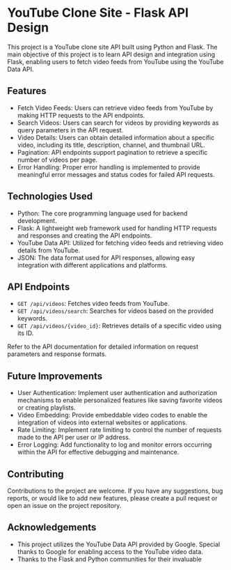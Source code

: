 # YouTube Clone Site - Flask API Design

This project is a YouTube clone site API built using Python and Flask. The main objective of this project is to learn API design and integration using Flask, enabling users to fetch video feeds from YouTube using the YouTube Data API.

## Features

- Fetch Video Feeds: Users can retrieve video feeds from YouTube by making HTTP requests to the API endpoints.
- Search Videos: Users can search for videos by providing keywords as query parameters in the API request.
- Video Details: Users can obtain detailed information about a specific video, including its title, description, channel, and thumbnail URL.
- Pagination: API endpoints support pagination to retrieve a specific number of videos per page.
- Error Handling: Proper error handling is implemented to provide meaningful error messages and status codes for failed API requests.

## Technologies Used

- Python: The core programming language used for backend development.
- Flask: A lightweight web framework used for handling HTTP requests and responses and creating the API endpoints.
- YouTube Data API: Utilized for fetching video feeds and retrieving video details from YouTube.
- JSON: The data format used for API responses, allowing easy integration with different applications and platforms.

## API Endpoints

- `GET /api/videos`: Fetches video feeds from YouTube.
- `GET /api/videos/search`: Searches for videos based on the provided keywords.
- `GET /api/videos/{video_id}`: Retrieves details of a specific video using its ID.

Refer to the API documentation for detailed information on request parameters and response formats.


## Future Improvements

- User Authentication: Implement user authentication and authorization mechanisms to enable personalized features like saving favorite videos or creating playlists.
- Video Embedding: Provide embeddable video codes to enable the integration of videos into external websites or applications.
- Rate Limiting: Implement rate limiting to control the number of requests made to the API per user or IP address.
- Error Logging: Add functionality to log and monitor errors occurring within the API for effective debugging and maintenance.

## Contributing

Contributions to the project are welcome. If you have any suggestions, bug reports, or would like to add new features, please create a pull request or open an issue on the project repository.


## Acknowledgements

- This project utilizes the YouTube Data API provided by Google. Special thanks to Google for enabling access to the YouTube video data.
- Thanks to the Flask and Python communities for their invaluable
